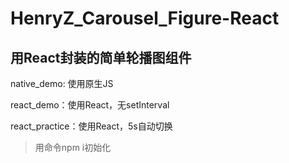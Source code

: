 # HenryZ_Carousel_Figure-React
## 用React封装的简单轮播图组件
native_demo: 使用原生JS

react_demo：使用React，无setInterval

react_practice：使用React，5s自动切换

> 用命令npm i初始化
